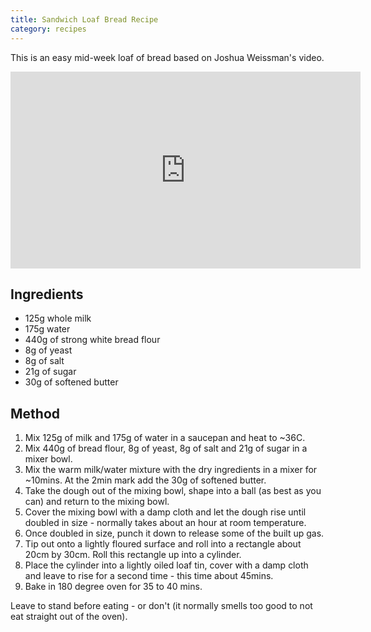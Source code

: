 ```yaml
---
title: Sandwich Loaf Bread Recipe
category: recipes
---
```


This is an easy mid-week loaf of bread based on Joshua Weissman's video.

<div class="video-container">
  <iframe width="560" height="315" src="https://www.youtube.com/embed/lipLAgZkWN0" frameborder="0" allowfullscreen></iframe>
</div>

## Ingredients

- 125g whole milk
- 175g water
- 440g of strong white bread flour
- 8g of yeast
- 8g of salt
- 21g of sugar
- 30g of softened butter

## Method

1. Mix 125g of milk and 175g of water in a saucepan and heat to ~36C.
2. Mix 440g of bread flour, 8g of yeast, 8g of salt and 21g of sugar in a mixer bowl.
3. Mix the warm milk/water mixture with the dry ingredients in a mixer for ~10mins. At the 2min mark add the 30g of softened butter.
4. Take the dough out of the mixing bowl, shape into a ball (as best as you can) and return to the mixing bowl.
5. Cover the mixing bowl with a damp cloth and let the dough rise until doubled in size - normally takes about an hour at room temperature.
6. Once doubled in size, punch it down to release some of the built up gas.
7. Tip out onto a lightly floured surface and roll into a rectangle about 20cm by 30cm. Roll this rectangle up into a cylinder.
8. Place the cylinder into a lightly oiled loaf tin, cover with a damp cloth and leave to rise for a second time - this time about 45mins.
9. Bake in 180 degree oven for 35 to 40 mins.

Leave to stand before eating - or don't (it normally smells too good to not eat straight out of the oven).
